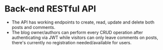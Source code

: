 # Back-end RESTful API

- The API has working endpoints to create, read, update and delete both posts and comments.
- The blog owner/authors can perform every CRUD operation after authenticating via JWT while visitors can only leave comments on posts, there's currently no registration needed/available for users.

